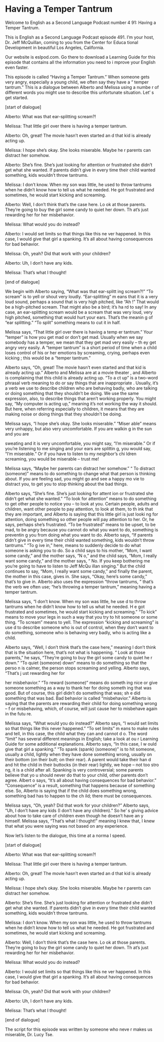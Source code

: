 # Having a Temper Tantrum

Welcome to English as a Second Language Podcast number 4 91: Having a Temper Tantrum.

This is English as a Second Language Podcast episode 491.  I’m your host, Dr. Jeff McQuillan, coming to you from the Center for Educa tional Development in beautiful Los Angeles, California.

Our website is eslpod.com.  Go there to download a Learning Guide for this episode that contains all the information you need to i mprove your English even faster.

This episode is called “Having a Temper Tantrum.”  When someone gets very angry, especially a young child, we often say they have a “ temper tantrum.”  This is a dialogue between Alberto and Melissa using a numbe r of different words you might use to describe this unfortunate situation.  Let’ s get started.

[start of dialogue]

Alberto:  What was that ear-splitting scream?!

Melissa:  That little girl over there is having a temper  tantrum.

Alberto:  Oh, great!  The movie hasn’t even started an d that kid is already acting up.

Melissa:  I hope she’s okay.  She looks miserable.  Maybe he r parents can distract her somehow.

Alberto:  She’s fine.  She’s just looking for attention  or frustrated she didn’t get what she wanted.  If parents didn’t give in every time their child wanted something, kids wouldn’t throw tantrums.

Melissa:  I don’t know.  When my son was little, he used to throw tantrums when he didn’t know how to tell us what he needed.  He got  frustrated and sometimes, he would start kicking and screaming.

Alberto:  Well, I don’t think that’s the case here.  Lo ok at those parents.  They’re going to buy the girl some candy to quiet her down.  Th at’s just rewarding her for her misbehavior.

 Melissa:  What would you do instead?

Alberto:  I would set limits so that things like this ne ver happened.  In this case, I would give that girl a spanking.  It’s all about having  consequences for bad behavior.

Melissa:  Oh, yeah?  Did that work with your children?

Alberto:  Uh, I don’t have any kids.

Melissa:  That’s what I thought!

[end of dialogue]

We begin with Alberto saying, “What was that ear-splitt ing scream?!”  “To scream” is to yell or shout very loudly.  “Ear-splitting” m eans that it is a very loud sound, perhaps a sound that is very high pitched, like “Ah !”  That would be a high-pitched scream.  That might also be a bird; it’s ha rd to say!  In any case, an ear-splitting scream would be a scream that was very loud,  very high pitched, something that would hurt your ears.  That’s the meanin g of “ear splitting.”  “To split” something means to cut it in half.

Melissa says, “That little girl over there is having a temp er tantrum.”  Your “temper” is how you get mad or don’t get mad.  Usually when we say somebody has a temper, we mean that they get mad very easily – th ey get angry very easily.  A “temper tantrum” is a short period of time when a child loses control of his or her emotions by screaming, crying, perhaps even kicking ; this would be a “temper tantrum.”

Alberto says, “Oh, great!  The movie hasn’t even started  and that kid is already acting up.”  Alberto and Melissa are at a movie theater , and Alberto is complaining that this child is already acting up.  “To a ct up” is a two-word phrasal verb meaning to do or say things that are inappropriate .  Usually, it’s a verb we use to describe children who are behaving badly, who are  talking or doing something that they shouldn’t be doing.  We use the same  expression, also, to describe things that aren’t working properly.  You might  say, “My computer is acting up,” meaning it’s not working the way it should.  But here, when referring especially to children, it means that they are making noise  or doing things that they shouldn’t be doing.

Melissa says, “I hope she’s okay.  She looks miserable.”  “Miser able” means very unhappy, but also very uncomfortable.  If you are walkin g in the sun and you are

 sweating and it is very uncomfortable, you might say, “I’m miserable.”  Or if you’re listening to me singing and your ears are splittin g, you would say, “I’m miserable.”  Or if you have to listen to my neighbor’s chi ldren screaming, you would be miserable – trust me!

Melissa says, “Maybe her parents can distract her somehow.”  “ To distract (someone)” means to do something to change what that person is thinking about. If you are feeling sad, you might go and see a happy mo vie to distract you, to get you to stop thinking about the bad things.

Alberto says, “She’s fine.  She’s just looking for attent ion or frustrated she didn’t get what she wanted.”  “To look for attention” means to do something to get other people to notice you – to look at you.  Certain people,  adults and children, want other people to pay attention, to look at them, to th ink that they are important, and Alberto is saying that this little girl is just looki ng for attention, doing something so other people will pay attention to her.  Or, he says, perhaps she’s frustrated.  “To be frustrated” means to be upset, to  be mad, to be angry because you cannot do what you want to do, something is preventin g you from doing what you want to do.  Alberto says, “If parents didn’t give in  every time their child wanted something, kids wouldn’t throw tantrums.”  “To g ive in,” here, means to suddenly decide to do what someone is asking you to do.  So  a child says to his mother, “Mom, I want some candy,” and the mother says, “N o,” and the child says, “Mom, I really want some candy,” and the mother says, “ No.  If you keep bothering me you’re going to have to listen to Jeff McQu illan singing.”  But the child continues to say, “Mom, I really want some candy,” and  finally the parent, the mother in this case, gives in.  She says, “Okay, here’s some candy,” that’s to give in.  Alberto also uses the expression “throw tantrums, ” that’s the verb we often use; “he’s throwing a temper tantrum,” meaning having a temper tantrum.

Melissa says, “I don’t know.  When my son was little, he use d to throw tantrums when he didn’t know how to tell us what he needed.  H e got frustrated and sometimes, he would start kicking and screaming.”  “To kick”  means to move your legs in such a way that you try to hit someone or some thing.  “To scream” means to yell.  The expression “kicking and screaming” is use d to describe someone who is out of control, when they don’t want to do something, someone who is behaving very badly, who is acting like a child.

Alberto says, “Well, I don’t think that’s the case here,”  meaning I don’t think that is the situation here, that’s not what is happening.  “ Look at those parents,” he says, “They’re going to buy the girl some candy to quiet he r down.”  “To quiet (someone) down” means to do something so that the perso n is calmer, the person stops screaming and yelling.  Alberto says, “That’s j ust rewarding her for

 her misbehavior.”  “To reward (someone)” means do someth ing nice or give someone something as a way to thank her for doing someth ing that was good. But of course, this girl didn’t do something that was; sh e did something that was bad.  Bad behavior is called “misbehavior.”  Alberto is saying that the parents are rewarding their child for doing something wrong – f or misbehaving, which, of course, will just cause her to misbehave again in the futu re.

Melissa says, “What would you do instead?”  Alberto says, “I would set limits so that things like this never happened.”  “To set limits” m eans to make rules and tell, in this case, the child what they can and cannot d o.  The word “limit” has several different meanings in English; take a look at ou r Learning Guide for some additional explanations.  Alberto says, “In this case, I w ould give that girl a spanking.”  “To spank (spank) (someone)” is to hit someone,  usually a child, lightly when they have done something wrong, usually on their bottom (on their butt; on their rear).  A parent would take their han d and hit the child in their buttocks (in their rear) lightly, we hope – not too stro ng, it is a child after all. Spanking is very controversial; some parents believe that yo u should never do that to your child, other parents don’t agree.  Albert o says, “It’s all about having consequences for bad behavior.”  “Consequence” is a result,  something that happens because of something else.  So, Alberto is saying that if the child does something wrong, something bad has to happen to the ch ild; there must be consequences.

Melissa says, “Oh, yeah?  Did that work for your children?”  Alberto says, “Uh, I don’t have any kids (I don’t have any children).”  So he’ s giving advice about how to take care of children even though he doesn’t have an y himself.  Melissa says, “That’s what I thought!” meaning I knew that, I knew that what you were saying was not based on any experience.

Now let’s listen to the dialogue, this time at a norma l speed.

[start of dialogue]

Alberto:  What was that ear-splitting scream?!

Melissa:  That little girl over there is having a temper  tantrum.

Alberto:  Oh, great!  The movie hasn’t even started an d that kid is already acting up.

Melissa:  I hope she’s okay.  She looks miserable.  Maybe he r parents can distract her somehow.

 Alberto:  She’s fine.  She’s just looking for attention  or frustrated she didn’t get what she wanted.  If parents didn’t give in every time their child wanted something, kids wouldn’t throw tantrums.

Melissa:  I don’t know.  When my son was little, he used to throw tantrums when he didn’t know how to tell us what he needed.  He got  frustrated and sometimes, he would start kicking and screaming.

Alberto:  Well, I don’t think that’s the case here.  Lo ok at those parents.  They’re going to buy the girl some candy to quiet her down.  Th at’s just rewarding her for her misbehavior.

Melissa:  What would you do instead?

Alberto:  I would set limits so that things like this ne ver happened.  In this case, I would give that girl a spanking.  It’s all about having  consequences for bad behavior.

Melissa:  Oh, yeah?  Did that work with your children?

Alberto:  Uh, I don’t have any kids.

Melissa:  That’s what I thought!

[end of dialogue]

The script for this episode was written by someone who neve r makes us miserable, Dr. Lucy Tse.





